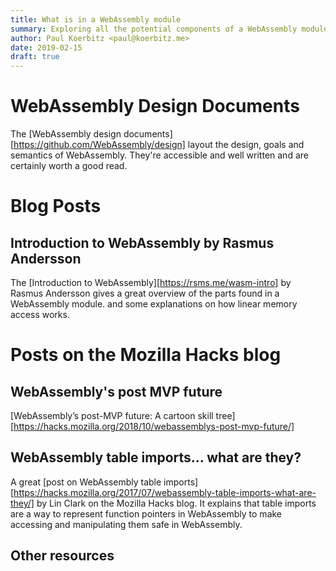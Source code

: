 ```yaml
---
title: What is in a WebAssembly module
summary: Exploring all the potential components of a WebAssembly module
author: Paul Koerbitz <paul@koerbitz.me>
date: 2019-02-15
draft: true
---
```




# WebAssembly Design Documents

The [WebAssembly design documents][https://github.com/WebAssembly/design] layout the design, goals and semantics of WebAssembly. They're accessible and well written and are certainly worth a good read.

# Blog Posts

## Introduction to WebAssembly by Rasmus Andersson

The [Introduction to WebAssembly][https://rsms.me/wasm-intro] by Rasmus Andersson gives a great overview of the parts found in a WebAssembly module. and some explanations on how linear memory access works.

# Posts on the Mozilla Hacks blog

## WebAssembly's post MVP future

[WebAssembly’s post-MVP future: A cartoon skill tree][https://hacks.mozilla.org/2018/10/webassemblys-post-mvp-future/]

## WebAssembly table imports… what are they?

A great [post on WebAssembly table imports][https://hacks.mozilla.org/2017/07/webassembly-table-imports-what-are-they/] by Lin Clark on the
Mozilla Hacks blog. It explains that table imports are a way to represent
function pointers in WebAssembly to make accessing and manipulating them
safe in WebAssembly.

## Other resources


